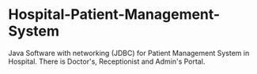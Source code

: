 # Hospital-Patient-Management-System
Java Software with networking (JDBC) for Patient Management System in Hospital. There is Doctor's, Receptionist and Admin's Portal.
